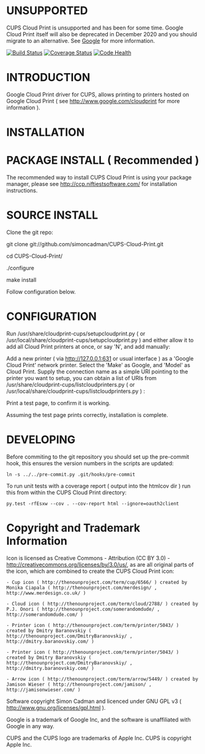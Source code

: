 
UNSUPPORTED
===========
CUPS Cloud Print is unsupported and has been for some time. Google Cloud Print itself will also be deprecated in December 2020 and you should migrate to an alternative. See [Google](https://support.google.com/chrome/a/answer/9633006) for more information.

[![Build Status](https://travis-ci.org/simoncadman/CUPS-Cloud-Print.png)](https://travis-ci.org/simoncadman/CUPS-Cloud-Print)
[![Coverage Status](https://coveralls.io/repos/simoncadman/CUPS-Cloud-Print/badge.png)](https://coveralls.io/r/simoncadman/CUPS-Cloud-Print)
[![Code Health](https://landscape.io/github/simoncadman/CUPS-Cloud-Print/master/landscape.png)](https://landscape.io/github/simoncadman/CUPS-Cloud-Print/master)

INTRODUCTION
============
Google Cloud Print driver for CUPS, allows printing to printers hosted on Google Cloud Print ( see http://www.google.com/cloudprint for more information ).

INSTALLATION
============

PACKAGE INSTALL ( Recommended )
================================

The recommended way to install CUPS Cloud Print is using your package manager, please see http://ccp.niftiestsoftware.com/ for installation 
instructions.

SOURCE INSTALL
==============

Clone the git repo:

git clone git://github.com/simoncadman/CUPS-Cloud-Print.git

cd CUPS-Cloud-Print/

./configure

make install

Follow configuration below.

CONFIGURATION
=============

Run /usr/share/cloudprint-cups/setupcloudprint.py ( or /usr/local/share/cloudprint-cups/setupcloudprint.py ) and either allow it to add all 
Cloud Print printers at once, or say 'N', and add manually:

Add a new printer ( via http://127.0.0.1:631 or usual interface ) as a 'Google Cloud Print' network printer. Select the 'Make' as Google, and 'Model' as Cloud Print.
Supply the connection name as a simple URI pointing to the printer you want to setup, you can obtain a list of URIs from 
/usr/share/cloudprint-cups/listcloudprinters.py ( or /usr/local/share/cloudprint-cups/listcloudprinters.py ) :
  
Print a test page, to confirm it is working.

Assuming the test page prints correctly, installation is complete.

DEVELOPING
==========

Before commiting to the git repository you should set up the pre-commit hook, this ensures the version numbers in the scripts are updated:

    ln -s ../../pre-commit.py .git/hooks/pre-commit

To run unit tests with a coverage report ( output into the htmlcov dir ) run this from within the CUPS Cloud Print directory:
    
    py.test -rfEsxw --cov . --cov-report html --ignore=oauth2client

Copyright and Trademark Information
===================================

Icon is licensed as Creative Commons - Attribution (CC BY 3.0) - http://creativecommons.org/licenses/by/3.0/us/, as are all original parts of the icon, which are combined to create the CUPS Cloud Print icon:
    
    - Cup icon ( http://thenounproject.com/term/cup/6566/ ) created by Monika Ciapala ( http://thenounproject.com/merdesign/ , http://www.merdesign.co.uk/ )
    
    - Cloud icon ( http://thenounproject.com/term/cloud/2788/ ) created by P.J. Onori ( http://thenounproject.com/somerandomdude/ , http://somerandomdude.com/ )
    
    - Printer icon ( http://thenounproject.com/term/printer/5043/ ) created by Dmitry Baranovskiy ( http://thenounproject.com/DmitryBaranovskiy/ , http://dmitry.baranovskiy.com/ )
    
    - Printer icon ( http://thenounproject.com/term/printer/5043/ ) created by Dmitry Baranovskiy ( http://thenounproject.com/DmitryBaranovskiy/ , http://dmitry.baranovskiy.com/ )
    
    - Arrow icon ( http://thenounproject.com/term/arrow/5449/ ) created by Jamison Wieser ( http://thenounproject.com/jamison/ , http://jamisonwieser.com/ )
    

Software copyright Simon Cadman and licenced under GNU GPL v3 ( http://www.gnu.org/licenses/gpl.html ).

Google is a trademark of Google Inc, and the software is unaffiliated with Google in any way.

CUPS and the CUPS logo are trademarks of Apple Inc. CUPS is copyright Apple Inc.
